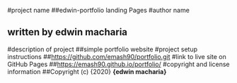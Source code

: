 #project name
    ##edwin-portfolio landing Pages
#author name
  ##  written by edwin macharia
#description of project
    ##simple portfolio website
#project setup instructions
    ##https://github.com/emash90/portfolio.git
#link to live site on GitHub Pages
    ##https://emash90.github.io/portfolio/
#copyright and license information
    ##Copyright (c) {2020} **{edwin macharia}**

